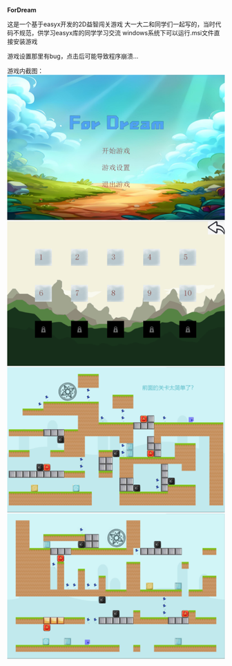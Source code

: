 **ForDream**

这是一个基于easyx开发的2D益智闯关游戏
大一大二和同学们一起写的，当时代码不规范，供学习easyx库的同学学习交流
windows系统下可以运行.msi文件直接安装游戏

游戏设置那里有bug，点击后可能导致程序崩溃...

游戏内截图：
![开始菜单](1.png)
![选择关卡](2.png)
![关卡内](3.png)
![关卡内](4.png)

